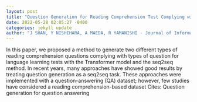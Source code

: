 ```yaml
--- 
layout: post 
title: "Question Generation for Reading Comprehension Test Complying with Types of Question." 
date: 2022-05-28 02:05:27 -0400 
categories: jekyll update 
author: "J SHAN, Y NISHIHARA, A MAEDA, R YAMANISHI - Journal of Information Science & , 2022" 
--- 
```

In this paper, we proposed a method to generate two different types of reading comprehension questions complying with types of question for language learning tests with the Transformer model and the seq2seq method. In recent years, many approaches have showed good results by treating question generation as a seq2seq task. These approaches were implemented with a question-answering (QA) dataset; however, few studies have considered a reading comprehension-based dataset Cites: Question generation for question answering